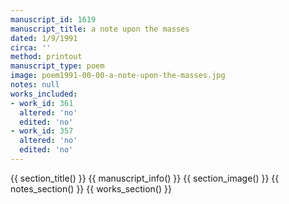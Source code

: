 ```yaml
---
manuscript_id: 1619
manuscript_title: a note upon the masses
dated: 1/9/1991
circa: ''
method: printout
manuscript_type: poem
image: poem1991-00-00-a-note-upon-the-masses.jpg
notes: null
works_included:
- work_id: 361
  altered: 'no'
  edited: 'no'
- work_id: 357
  altered: 'no'
  edited: 'no'
---
```


{{ section_title() }}
{{ manuscript_info() }}
{{ section_image() }}
{{ notes_section() }}
{{ works_section() }}
